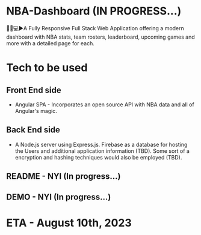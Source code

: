 # NBA-Dashboard (IN PROGRESS...)
🏀📆💻▶️A Fully Responsive Full Stack Web Application offering a modern dashboard with NBA stats, team rosters, leaderboard, upcoming games and more with a detailed page for each.

# Tech to be used
## Front End side 
- Angular SPA - Incorporates an open source API with NBA data and all of Angular's magic.
## Back End side 
- A Node.js server using Express.js. Firebase as a database for hosting the Users and additional application information (TBD). Some sort of a encryption and hashing techniques would also be employed (TBD).

## README - NYI (In progress...)
## DEMO - NYI (In progress...)

# ETA - August 10th, 2023 


<!-- 
# NBADashboard

This project was generated with [Angular CLI](https://github.com/angular/angular-cli) version 16.1.1.

## Development server

Run `ng serve` for a dev server. Navigate to `http://localhost:4200/`. The application will automatically reload if you change any of the source files.

## Code scaffolding

Run `ng generate component component-name` to generate a new component. You can also use `ng generate directive|pipe|service|class|guard|interface|enum|module`.

## Build

Run `ng build` to build the project. The build artifacts will be stored in the `dist/` directory.

## Running unit tests

Run `ng test` to execute the unit tests via [Karma](https://karma-runner.github.io).

## Running end-to-end tests

Run `ng e2e` to execute the end-to-end tests via a platform of your choice. To use this command, you need to first add a package that implements end-to-end testing capabilities.

## Further help

To get more help on the Angular CLI use `ng help` or go check out the [Angular CLI Overview and Command Reference](https://angular.io/cli) page. -->
